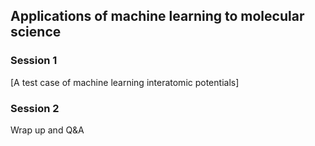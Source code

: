 ## Applications of machine learning to molecular science

### Session 1

[A test case of machine learning interatomic potentials]

### Session 2 
Wrap up and Q\&A
